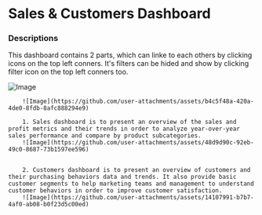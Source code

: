 # Sales & Customers Dashboard

### Descriptions

This dashboard contains 2 parts, which can linke to each others by clicking icons on the top left conners. It's filters can be hided and show by clicking filter icon on the top left conners too. 
        
 ![Image](https://github.com/user-attachments/assets/4328024c-47cc-4e59-bd2c-0844f373e55f)

        ![Image](https://github.com/user-attachments/assets/b4c5f48a-420a-4de0-8fdb-8afc888294e9)

        1. Sales dashboard is to present an overview of the sales and profit metrics and their trends in order to analyze year-over-year sales performance and compare by product subcategories.
        ![Image](https://github.com/user-attachments/assets/48d9d90c-92eb-49c0-8687-73b1597ee596)

        
        2. Customers dashboard is to present an overview of customers and their purchasing behaviors data and trends. It also provide basic customer segments to help marketing teams and management to understand customer behaviors in order to improve customer satisfaction.
        ![Image](https://github.com/user-attachments/assets/14107991-b7b7-4af0-ab08-b0f23d5c00ed)


